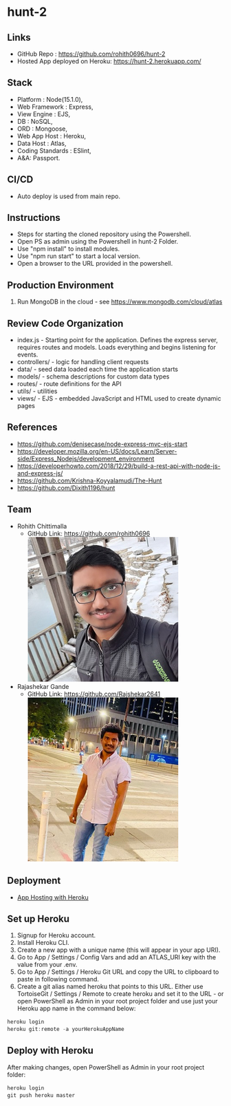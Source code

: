 # hunt-2

## Links
- GitHub Repo : https://github.com/rohith0696/hunt-2
- Hosted App deployed on Heroku: https://hunt-2.herokuapp.com/

## Stack
- Platform : Node(15.1.0),
- Web Framework : Express,
- View Engine : EJS,
- DB : NoSQL,
- ORD : Mongoose,
- Web App Host : Heroku,
- Data Host : Atlas,
- Coding Standards : ESlint,
- A&A: Passport.

## CI/CD
- Auto deploy is used from main repo.

## Instructions
* Steps for starting the cloned repository using the Powershell.
 * Open PS as admin using the Powershell in hunt-2 Folder.
 * Use "npm install" to install modules.
 * Use "npm run start" to start a local version.
 * Open a browser to the URL provided in the powershell.
 
 ## Production Environment

1. Run MongoDB in the cloud - see <https://www.mongodb.com/cloud/atlas>

## Review Code Organization

- index.js - Starting point for the application. Defines the express server, requires routes and models. Loads everything and begins listening for events.
- controllers/ - logic for handling client requests
- data/ - seed data loaded each time the application starts
- models/ - schema descriptions for custom data types
- routes/ - route definitions for the API
- utils/ - utilities
- views/ - EJS - embedded JavaScript and HTML used to create dynamic pages

## References
- https://github.com/denisecase/node-express-mvc-ejs-start
- https://developer.mozilla.org/en-US/docs/Learn/Server-side/Express_Nodejs/development_environment
- https://developerhowto.com/2018/12/29/build-a-rest-api-with-node-js-and-express-js/
- https://github.com/Krishna-Koyyalamudi/The-Hunt
- https://github.com/Dixith1196/hunt

## Team
- Rohith Chittimalla
    - GitHub Link: https://github.com/rohith0696
![rohith](https://github.com/rohith0696/hunt-2/blob/main/images/rohith.jpg)
- Rajashekar Gande
    - GitHub Link: https://github.com/Rajshekar2641
![rajashekar](https://github.com/rohith0696/hunt-2/blob/main/images/rajashekar.jpeg)

## Deployment

- [App Hosting with Heroku](https://www.heroku.com/)

## Set up Heroku

1. Signup for Heroku account.
1. Install Heroku CLI.
1. Create a new app with a unique name (this will appear in your app URI).
1. Go to App / Settings / Config Vars and add an ATLAS_URI key with the value from your .env.
1. Go to App / Settings / Heroku Git URL and copy the URL to clipboard to paste in following command.
1. Create a git alias named heroku that points to this URL. Either use TortoiseGit / Settings / Remote to create heroku and set it to the URL - or open PowerShell as Admin in your root project folder and use just your Heroku app name in the command below:

```PowerShell
heroku login
heroku git:remote -a yourHerokuAppName
```

## Deploy with Heroku

After making changes, open PowerShell as Admin in your root project folder:

```PowerShell
heroku login
git push heroku master
```



